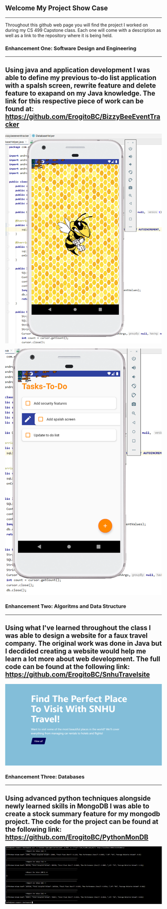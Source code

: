 ## Welcome My Project Show Case
-------------------------------------------------------------------------------------------------------------------------------------------------------------------
Throughout this github web page you will find the project I worked on during my CS 499 Capstone class. Each one will come with a description as well as a link to the repository
where it is being held.

### Enhancement One: Software Design and Engineering 
------------------------------------------------------------------------------------------------------------------------------------------------------------------
## Using java and application development I was able to define my previous to-do list application with a spalsh screen, rewrite feature and delete feature to exapand on my Java knowledge. The link for this respective piece of work can be found at: https://github.com/ErogitoBC/BizzyBeeEventTracker
![image](https://raw.githubusercontent.com/ErogitoBC/Erogito.github.io/gh-pages/BizzyBeeAfterSplashscreen.png)

![image2](https://raw.githubusercontent.com/ErogitoBC/Erogito.github.io/gh-pages/BizzyBeeRewrite.png)

### Enhancement Two: Algoritms and Data Structure 
------------------------------------------------------------------------------------------------------------------------------------------------------------------
## Using what I've learned throughout the class I was able to design a website for a faux travel company. The original work was done in Java but I decdided creating a website would help me learn a lot more about web development. The full code can be found at the following link: https://github.com/ErogitoBC/SnhuTravelsite
![image3](https://raw.githubusercontent.com/ErogitoBC/Erogito.github.io/gh-pages/snhu%20travel%20site.PNG)

### Enhancement Three: Databases
------------------------------------------------------------------------------------------------------------------------------------------------------------------
## Using advanced python techniques alongside newly learned skills in MongoDB I was able to create a stock summary feature for my mongodb project. The code for the project can be found at the following link: https://github.com/ErogitoBC/PythonMonDB
![image4](https://raw.githubusercontent.com/ErogitoBC/Erogito.github.io/gh-pages/4C.%20Stock%20Summary.PNG)
